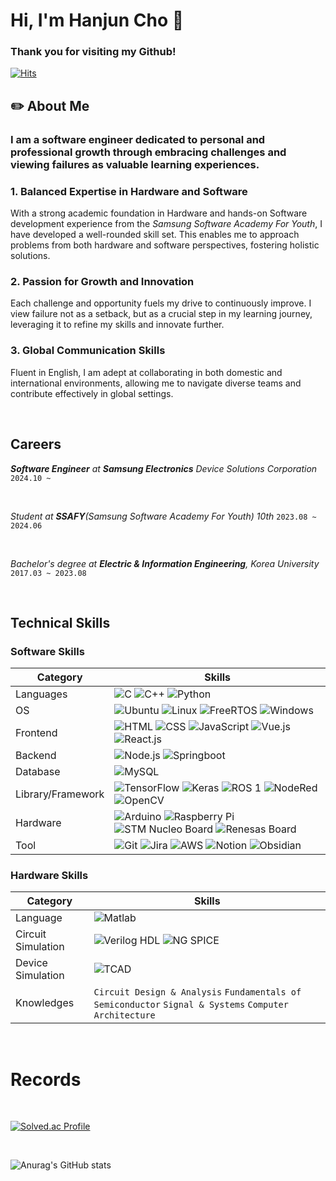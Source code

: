 # Hi, I'm Hanjun Cho 👋 

### Thank you for visiting my Github!
[![Hits](https://hits.seeyoufarm.com/api/count/incr/badge.svg?url=https%3A%2F%2Fgithub.com%2Fjoranzan&count_bg=%2379C83D&title_bg=%23D41515&icon=github.svg&icon_color=%23FFFEFE&title=Today+Stats&edge_flat=false)](https://hits.seeyoufarm.com)

## ✏️ About Me

### I am a software engineer dedicated to personal and professional **growth** through **embracing challenges** and viewing failures as valuable learning experiences.

### **1. Balanced Expertise in Hardware and Software**
With a strong academic foundation in Hardware and hands-on Software development experience from the _Samsung Software Academy For Youth_, I have developed a well-rounded skill set. This enables me to approach problems from both hardware and software perspectives, fostering holistic solutions.

### **2. Passion for Growth and Innovation**
Each challenge and opportunity fuels my drive to continuously improve. I view failure not as a setback, but as a crucial step in my learning journey, leveraging it to refine my skills and innovate further.

### **3. Global Communication Skills**
Fluent in English, I am adept at collaborating in both domestic and international environments, allowing me to navigate diverse teams and contribute effectively in global settings.

<br>

## Careers

_**Software Engineer** at **Samsung Electronics** Device Solutions Corporation_
`2024.10 ~ `

<br>

_Student at **SSAFY**(Samsung Software Academy For Youth) 10th_
`2023.08 ~ 2024.06`

<br>

_Bachelor's degree at **Electric & Information Engineering**, Korea University_
`2017.03 ~ 2023.08`


<br>

## Technical Skills

### Software Skills

| Category         | Skills                                                                                                                   |
|------------------|--------------------------------------------------------------------------------------------------------------------------|
| Languages        | ![C](https://img.shields.io/badge/C-A8B9CC?style=for-the-badge&logo=c&logoColor=white) ![C++](https://img.shields.io/badge/C++-00599C?style=for-the-badge&logo=cplusplus&logoColor=white) ![Python](https://img.shields.io/badge/Python-3776AB?style=for-the-badge&logo=python&logoColor=white) |
| OS               | ![Ubuntu](https://img.shields.io/badge/Ubuntu-E95420?style=for-the-badge&logo=ubuntu&logoColor=white) ![Linux](https://img.shields.io/badge/Linux-FCC624?style=for-the-badge&logo=linux&logoColor=white) ![FreeRTOS](https://img.shields.io/badge/FreeRTOS-62BB47?style=for-the-badge&logo=None&logoColor=white) ![Windows](https://img.shields.io/badge/Windows-2CB9F1?style=for-the-badge&logo=None&logoColor=white) |
| Frontend         | ![HTML](https://img.shields.io/badge/Html-E34F26?style=for-the-badge&logo=html5&logoColor=white) ![CSS](https://img.shields.io/badge/Css-1572B6?style=for-the-badge&logo=css3&logoColor=white) ![JavaScript](https://img.shields.io/badge/Javascript-F7DF1E?style=for-the-badge&logo=JavaScript&logoColor=white) ![Vue.js](https://img.shields.io/badge/Vue.js-4FC08D?style=for-the-badge&logo=vuedotjs&logoColor=white) ![React.js](https://img.shields.io/badge/React.js-61DAFB?style=for-the-badge&logo=react&logoColor=white) |
| Backend          | ![Node.js](https://img.shields.io/badge/Node.js-339933?style=for-the-badge&logo=nodedotjs&logoColor=white) ![Springboot](https://img.shields.io/badge/Springboot-6DB33F?style=for-the-badge&logo=springboot&logoColor=white) |
| Database         | ![MySQL](https://img.shields.io/badge/MySQL-4479A1?style=for-the-badge&logo=mysql&logoColor=white) |
| Library/Framework| ![TensorFlow](https://img.shields.io/badge/TensorFlow-FF6F00?style=for-the-badge&logo=tensorflow&logoColor=white) ![Keras](https://img.shields.io/badge/Keras-D00000?style=for-the-badge&logo=keras&logoColor=white) ![ROS 1](https://img.shields.io/badge/ROS%201-22314E?style=for-the-badge&logo=None&logoColor=white) ![NodeRed](https://img.shields.io/badge/NodeRed-8F0000?style=for-the-badge&logo=nodered&logoColor=white) ![OpenCV](https://img.shields.io/badge/opencv-5C3EE8?style=for-the-badge&logo=opencv&logoColor=white) |
| Hardware         | ![Arduino](https://img.shields.io/badge/Arduino-00878F?style=for-the-badge&logo=arduino&logoColor=white) ![Raspberry Pi](https://img.shields.io/badge/Raspberry%20Pi-A22846?style=for-the-badge&logo=raspberrypi&logoColor=white) ![STM Nucleo Board](https://img.shields.io/badge/STM32F103RB-03234B?style=for-the-badge&logo=stmicroelectronics&logoColor=white) ![Renesas Board](https://img.shields.io/badge/Renesas%20RA6E1-0033A0?style=for-the-badge&logo=renesas&logoColor=white) |
| Tool             | ![Git](https://img.shields.io/badge/Git-F05032?style=for-the-badge&logo=git&logoColor=white) ![Jira](https://img.shields.io/badge/Jira-0052CC?style=for-the-badge&logo=jira&logoColor=white) ![AWS](https://img.shields.io/badge/Amazon%20AWS-232F3E?style=for-the-badge&logo=amazonaws&logoColor=white) ![Notion](https://img.shields.io/badge/Notion-000000?style=for-the-badge&logo=notion&logoColor=white) ![Obsidian](https://img.shields.io/badge/Obsidian-7C3AED?style=for-the-badge&logo=obsidian&logoColor=white) |


### Hardware Skills

| Category                | Skills                                                                                                              |
|-------------------------|---------------------------------------------------------------------------------------------------------------------|
| Language                | ![Matlab](https://img.shields.io/badge/Matlab-0076A8?style=for-the-badge&logo=mathworks&logoColor=white)             |
| Circuit Simulation      | ![Verilog HDL](https://img.shields.io/badge/Verilog%20HDL-FF4500?style=for-the-badge&logo=verilog&logoColor=white) ![NG SPICE](https://img.shields.io/badge/NG%20SPICE-008B8B?style=for-the-badge&logo=None&logoColor=white) |
| Device Simulation       | ![TCAD](https://img.shields.io/badge/TCAD-005B96?style=for-the-badge&logo=None&logoColor=white)                      |
| Knowledges              | `Circuit Design & Analysis` `Fundamentals of Semiconductor` `Signal & Systems` `Computer Architecture`              |

<br>

# Records

<br>

[![Solved.ac Profile](http://mazassumnida.wtf/api/v2/generate_badge?boj=chohj0816)](https://solved.ac/chohj0816/)

<br>

![Anurag's GitHub stats](https://github-readme-stats.vercel.app/api?username=joranzan&show_icons=true&theme=dark)

<!--
**joranzan/joranzan** is a ✨ _special_ ✨ repository because its `README.md` (this file) appears on your GitHub profile.



Here are some ideas to get you started:

- 🔭 I’m currently working on ...
- 🌱 I’m currently learning ...
- 👯 I’m looking to collaborate on ...
- 🤔 I’m looking for help with ...
- 💬 Ask me about ...
- 📫 How to reach me: ...
- 😄 Pronouns: ...
- ⚡ Fun fact: ...
-->
